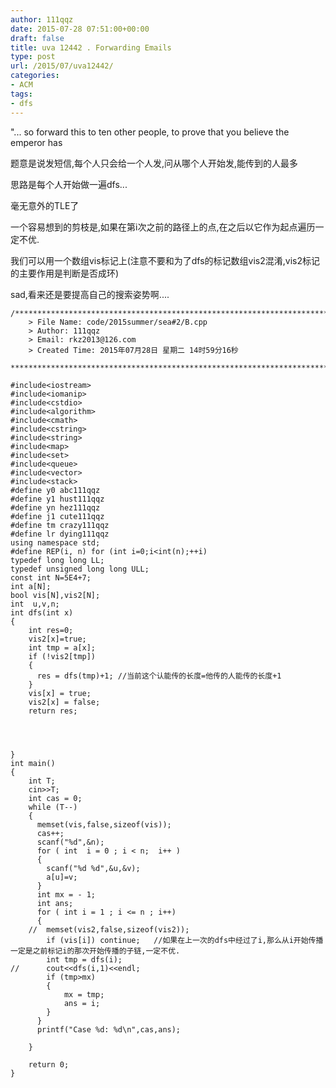 ```yaml
---
author: 111qqz
date: 2015-07-28 07:51:00+00:00
draft: false
title: uva 12442 . Forwarding Emails
type: post
url: /2015/07/uva12442/
categories:
- ACM
tags:
- dfs
---
```


"... so forward this to ten other people, to prove that you believe the emperor has 


题意是说发短信,每个人只会给一个人发,问从哪个人开始发,能传到的人最多




思路是每个人开始做一遍dfs...




毫无意外的TLE了




一个容易想到的剪枝是,如果在第i次之前的路径上的点,在之后以它作为起点遍历一定不优.




我们可以用一个数组vis标记上(注意不要和为了dfs的标记数组vis2混淆,vis2标记的主要作用是判断是否成环)







sad,看来还是要提高自己的搜索姿势啊....



 

    
    /*************************************************************************
    	> File Name: code/2015summer/sea#2/B.cpp
    	> Author: 111qqz
    	> Email: rkz2013@126.com 
    	> Created Time: 2015年07月28日 星期二 14时59分16秒
     ************************************************************************/
    
    #include<iostream>
    #include<iomanip>
    #include<cstdio>
    #include<algorithm>
    #include<cmath>
    #include<cstring>
    #include<string>
    #include<map>
    #include<set>
    #include<queue>
    #include<vector>
    #include<stack>
    #define y0 abc111qqz
    #define y1 hust111qqz
    #define yn hez111qqz
    #define j1 cute111qqz
    #define tm crazy111qqz
    #define lr dying111qqz
    using namespace std;
    #define REP(i, n) for (int i=0;i<int(n);++i)  
    typedef long long LL;
    typedef unsigned long long ULL;
    const int N=5E4+7;
    int a[N];
    bool vis[N],vis2[N];
    int  u,v,n;
    int dfs(int x)
    {
        int res=0;
        vis2[x]=true;
        int tmp = a[x];
        if (!vis2[tmp])
        {
    	  res = dfs(tmp)+1; //当前这个认能传的长度=他传的人能传的长度+1
        }
        vis[x] = true;
        vis2[x] = false;
        return res;
    
        
    
    
    }
    int main()
    {
        int T;
        cin>>T;
        int cas = 0;
        while (T--)
        {
    	  memset(vis,false,sizeof(vis));
    	  cas++;
    	  scanf("%d",&n);
    	  for ( int  i = 0 ; i < n;  i++ )
    	  {
    		scanf("%d %d",&u,&v);
    		a[u]=v;
    	  }
    	  int mx = - 1;
    	  int ans;
    	  for ( int i = 1 ; i <= n ; i++)
    	  {
    	//	memset(vis2,false,sizeof(vis2));
    		if (vis[i]) continue;   //如果在上一次的dfs中经过了i,那么从i开始传播一定是之前标记i的那次开始传播的子链,一定不优.
    		int tmp = dfs(i);
    //		cout<<dfs(i,1)<<endl;
    		if (tmp>mx)
    		{
    		    mx = tmp;
    		    ans = i;
    		}
    	  }
    	  printf("Case %d: %d\n",cas,ans);
    	  
        }
      
    	return 0;
    }
    




